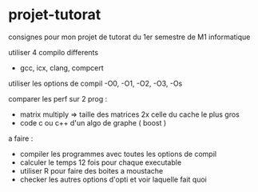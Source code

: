 # projet-tutorat

consignes pour mon projet de tutorat du 1er semestre de M1 informatique

utiliser 4 compilo differents 
- gcc, icx, clang, compcert

utiliser les options de compil
-O0, -O1, -O2, -O3, -Os

comparer les perf sur 2 prog :
- matrix multiply => taille des matrices 2x celle du cache le plus gros
- code c ou c++ d'un algo de graphe ( boost )

a faire :
- compiler les programmes avec toutes les options de compil
- calculer le temps 12 fois pour chaque executable
- utiliser R pour faire des boites a moustache
- checker les autres options d'opti et voir laquelle fait quoi